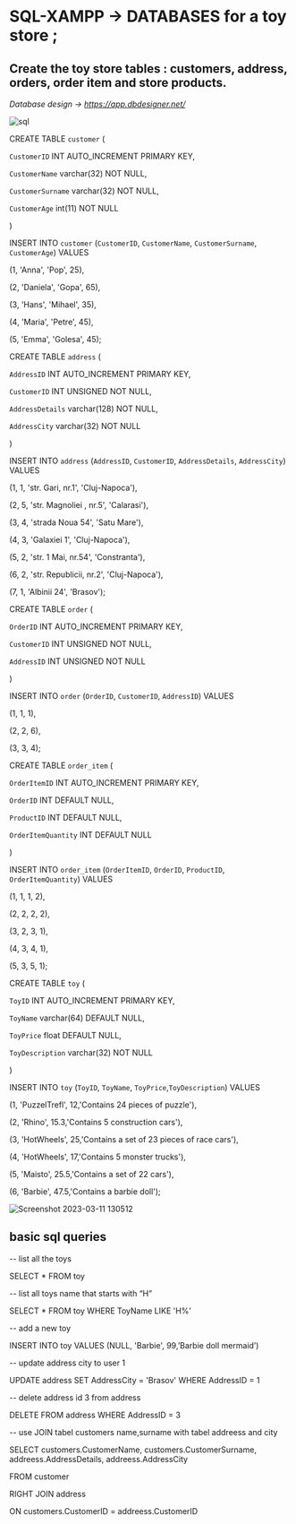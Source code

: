 # SQL-XAMPP -> DATABASES for a toy store ;

## Create the toy store tables : customers, address, orders, order item and store products. ##

*Database design -> https://app.dbdesigner.net/*




![sql](https://user-images.githubusercontent.com/120104620/224480465-132e918f-5ff7-4f3c-9256-f39c16777fda.png)






CREATE TABLE `customer` (

  `CustomerID` INT AUTO_INCREMENT PRIMARY KEY,
  
  `CustomerName` varchar(32) NOT NULL,
  
  `CustomerSurname` varchar(32) NOT NULL,
  
  `CustomerAge` int(11) NOT NULL
  
) 

INSERT INTO `customer` (`CustomerID`, `CustomerName`, `CustomerSurname`, `CustomerAge`) VALUES

(1, 'Anna', 'Pop', 25),

(2, 'Daniela', 'Gopa', 65),

(3, 'Hans', 'Mihael', 35),

(4, 'Maria', 'Petre', 45),

(5, 'Emma', 'Golesa', 45);


CREATE TABLE `address` (

  `AddressID` INT AUTO_INCREMENT PRIMARY KEY,
  
  `CustomerID` INT UNSIGNED NOT NULL,
  
  `AddressDetails` varchar(128) NOT NULL,
  
  `AddressCity` varchar(32) NOT NULL
  
) 

INSERT INTO `address` (`AddressID`, `CustomerID`, `AddressDetails`, `AddressCity`) VALUES


(1, 1, 'str. Gari, nr.1', 'Cluj-Napoca'),

(2, 5, 'str. Magnoliei , nr.5', 'Calarasi'),

(3, 4, 'strada Noua 54', 'Satu Mare'),

(4, 3, 'Galaxiei 1', 'Cluj-Napoca'),

(5, 2, 'str. 1 Mai, nr.54', 'Constranta'),

(6, 2, 'str. Republicii, nr.2', 'Cluj-Napoca'),

(7, 1, 'Albinii 24', 'Brasov');

CREATE TABLE `order` (

  `OrderID` INT AUTO_INCREMENT PRIMARY KEY,
  
  `CustomerID` INT UNSIGNED NOT NULL,
  
  `AddressID` INT UNSIGNED NOT NULL
  
) 

INSERT INTO `order` (`OrderID`, `CustomerID`, `AddressID`) VALUES

(1, 1, 1),

(2, 2, 6),

(3, 3, 4);

CREATE TABLE `order_item` (

  `OrderItemID` INT AUTO_INCREMENT PRIMARY KEY,
  
  `OrderID` INT DEFAULT NULL,
  
  `ProductID` INT DEFAULT NULL,
  
  `OrderItemQuantity` INT DEFAULT NULL
  
) 

INSERT INTO `order_item` (`OrderItemID`, `OrderID`, `ProductID`, `OrderItemQuantity`) VALUES

(1, 1, 1, 2),

(2, 2, 2, 2),

(3, 2, 3, 1),

(4, 3, 4, 1),

(5, 3, 5, 1);

CREATE TABLE `toy` (

  `ToyID` INT AUTO_INCREMENT PRIMARY KEY,
  
  `ToyName` varchar(64) DEFAULT NULL,
  
  `ToyPrice` float DEFAULT NULL,
  
  `ToyDescription` varchar(32) NOT NULL
  
) 

INSERT INTO `toy` (`ToyID`, `ToyName`, `ToyPrice`,`ToyDescription`) VALUES

(1, 'PuzzelTrefl', 12,'Contains  24 pieces of puzzle'),

(2, 'Rhino', 15.3,'Contains 5 construction cars'),

(3, 'HotWheels', 25,'Contains a set of 23 pieces of race cars'),

(4, 'HotWheels', 17,'Contains 5 monster trucks'),

(5, 'Maisto', 25.5,'Contains a set of 22 cars'),

(6, 'Barbie', 47.5,'Contains a barbie doll');

![Screenshot 2023-03-11 130512](https://user-images.githubusercontent.com/120104620/224480722-c5a288e2-70f5-4902-8414-fec51d7e0a43.png)


## basic sql queries ##

-- list all the toys

SELECT * FROM toy

-- list all toys name that starts with “H”

SELECT * FROM toy WHERE ToyName LIKE 'H%' 

-- add a new toy

INSERT INTO toy VALUES (NULL, 'Barbie', 99,’Barbie doll mermaid’) 

-- update address city to user 1

UPDATE address SET AddressCity = 'Brasov' WHERE AddressID = 1 

-- delete address id 3 from address

DELETE FROM address WHERE AddressID = 3 

-- use JOIN tabel customers name,surname with tabel addreess and city

SELECT customers.CustomerName, customers.CustomerSurname, addreess.AddressDetails, addreess.AddressCity 

FROM customer 

RIGHT JOIN address 

ON customers.CustomerID = addreess.CustomerID 


